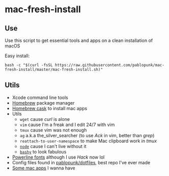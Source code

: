 # mac-fresh-install

## Use

Use this script to get essential tools and apps on a clean installation of macOS

Easy install:

```shell
bash -c "$(curl -fsSL https://raw.githubusercontent.com/pablopunk/mac-fresh-install/master/mac-fresh-install.sh)"
```

## Utils

- Xcode command line tools
- [Homebrew](https://brew.sh) package manager
- [Homebrew cask](https://caskroom.github.io) to install mac apps
- Utils
  - `wget` cause *curl* is alone
  - `vim` cause I'm a freak and I edit 24/7 with vim
  - `tmux` cause vim was not enough
  - `ag` a.k.a the_silver_searcher (to use *Ack* in vim, better than *grep*)
  - `reattach-to-user-namespace` to make Mac clipboard work in *tmux*
  - [`node`](https://nodejs.org) cause I can't live without it
  - [`bashy`](https://github.com/pablopunk/bashy) to look fabulous
- [Powerline fonts](https://github.com/powerline/fonts) although I use *Hack* now lol
- Config files found in [pablopunk/dotfiles](https://github.com/pablopunk/dotfiles), best repo I've ever made
- [Some mac apps](https://gist.github.com/pablopunk/048e164bb0fd2920711483029d9cc915/raw) I wanna have
